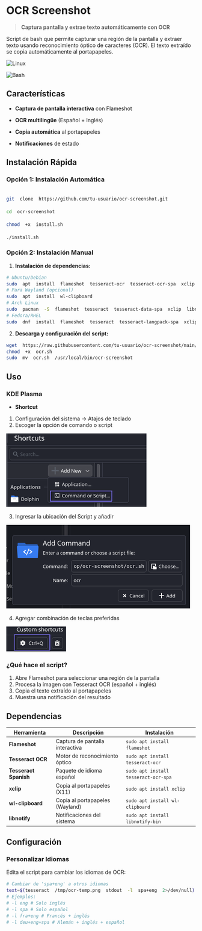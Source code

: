 
# OCR Screenshot

  

> **Captura pantalla y extrae texto automáticamente con OCR**

Script de bash que permite capturar una región de la pantalla y extraer texto usando reconocimiento óptico de caracteres (OCR). El texto extraído se copia automáticamente al portapapeles.

![Linux](https://img.shields.io/badge/Platform-Linux-blue)

![Bash](https://img.shields.io/badge/Shell-Bash-orange)

## Características
- **Captura de pantalla interactiva** con Flameshot

- **OCR multilingüe** (Español + Inglés)

- **Copia automática** al portapapeles

- **Notificaciones** de estado

## Instalación Rápida
### Opción 1: Instalación Automática
```bash

git  clone  https://github.com/tu-usuario/ocr-screenshot.git

cd  ocr-screenshot

chmod  +x  install.sh

./install.sh

```
### Opción 2: Instalación Manual
1.  **Instalación de dependencias:**
```bash
# Ubuntu/Debian
sudo  apt  install  flameshot  tesseract-ocr  tesseract-ocr-spa  xclip  libnotify-bin
# Para Wayland (opcional)
sudo  apt  install  wl-clipboard
# Arch Linux
sudo  pacman  -S  flameshot  tesseract  tesseract-data-spa  xclip  libnotify
# Fedora/RHEL
sudo  dnf  install  flameshot  tesseract  tesseract-langpack-spa  xclip  libnotify
```
2.  **Descarga y configuración  del script:**
```bash
wget  https://raw.githubusercontent.com/tu-usuario/ocr-screenshot/main/ocr.sh
chmod  +x  ocr.sh
sudo  mv  ocr.sh  /usr/local/bin/ocr-screenshot

```
## Uso

### KDE Plasma
- **Shortcut**
1. Configuración del sistema → Atajos de teclado
2. Escoger la opción de comando o script

![](/ocr1.png)

3. Ingresar la ubicación del Script y añadir

![](ocr2.png)

4. Agregar combinación de teclas preferidas

![](ocr3.png)

### ¿Qué hace el script?

1. Abre Flameshot para seleccionar una región de la pantalla
2. Procesa la imagen con Tesseract OCR (español + inglés)
3. Copia el texto extraído al portapapeles
4. Muestra una notificación del resultado

## Dependencias

| Herramienta | Descripción | Instalación |
|--|--|--|
| **Flameshot** | Captura de pantalla interactiva | `sudo apt install flameshot` |
| **Tesseract OCR** | Motor de reconocimiento óptico | `sudo apt install tesseract-ocr` |
| **Tesseract Spanish** | Paquete de idioma español | `sudo apt install tesseract-ocr-spa` |
| **xclip** | Copia al portapapeles (X11) | `sudo apt install xclip` |
| **wl-clipboard** | Copia al portapapeles (Wayland) | `sudo apt install wl-clipboard` |
| **libnotify** | Notificaciones del sistema | `sudo apt install libnotify-bin` |



  

## Configuración

 
### Personalizar Idiomas
Edita el script para cambiar los idiomas de OCR:
```bash
# Cambiar de 'spa+eng' a otros idiomas
text=$(tesseract  /tmp/ocr-temp.png  stdout  -l  spa+eng  2>/dev/null)
# Ejemplos:
# -l eng # Solo inglés
# -l spa # Solo español
# -l fra+eng # Francés + inglés
# -l deu+eng+spa # Alemán + inglés + español
```

